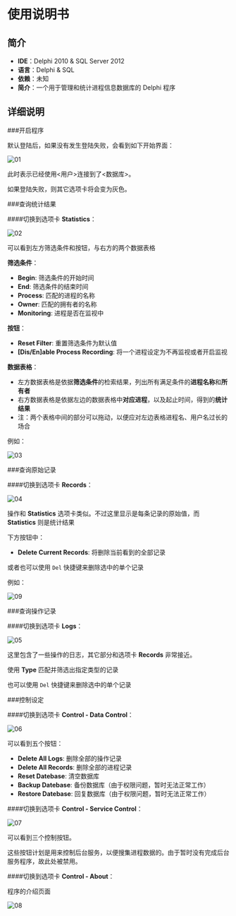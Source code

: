 使用说明书
===

简介
---

 - **IDE**：Delphi 2010 & SQL Server 2012
 - **语言**：Delphi & SQL
 - **依赖**：未知
 - **简介**：一个用于管理和统计进程信息数据库的 Delphi 程序

详细说明
---

###开启程序

默认登陆后，如果没有发生登陆失败，会看到如下开始界面：

![01](.\pics\101.jpg)

此时表示已经使用<用户>连接到了<数据库>。

如果登陆失败，则其它选项卡将会变为灰色。

###查询统计结果

####切换到选项卡 **Statistics**：

![02](.\pics\102.jpg)

可以看到左方筛选条件和按钮，与右方的两个数据表格

**筛选条件**：

 - **Begin**: 筛选条件的开始时间
 - **End**: 筛选条件的结束时间
 - **Process**: 匹配的进程的名称
 - **Owner**: 匹配的拥有者的名称
 - **Monitoring**: 进程是否在监视中

**按钮**：

 - **Reset Filter**: 重置筛选条件为默认值
 - **[Dis/En]able Process Recording**: 将一个进程设定为不再监视或者开启监视

**数据表格**：

 - 左方数据表格是依据**筛选条件**的检索结果，列出所有满足条件的**进程名称**和**所有者**
 - 右方数据表格是依据左边的数据表格中**对应进程**，以及起止时间，得到的**统计结果**
 - 注：两个表格中间的部分可以拖动，以便应对左边表格进程名、用户名过长的场合

例如：

![03](.\pics\103.jpg)

###查询原始记录

####切换到选项卡 **Records**：

![04](.\pics\104.jpg)

操作和 **Statistics** 选项卡类似。不过这里显示是每条记录的原始值，而 **Statistics** 则是统计结果

下方按钮中：

 - **Delete Current Records**: 将删除当前看到的全部记录

或者也可以使用 `Del` 快捷键来删除选中的单个记录

例如：

![09](.\pics\109.jpg)

###查询操作记录

####切换到选项卡 **Logs**：

![05](.\pics\105.jpg)

这里包含了一些操作的日志，其它部分和选项卡 **Records** 非常接近。

使用 **Type** 匹配并筛选出指定类型的记录

也可以使用 `Del` 快捷键来删除选中的单个记录

###控制设定

####切换到选项卡 **Control - Data Control**：

![06](.\pics\106.jpg)

可以看到五个按钮：

 - **Delete All Logs**: 删除全部的操作记录
 - **Delete All Records**: 删除全部的进程记录
 - **Reset Datebase**: 清空数据库
 - **Backup Datebase**: 备份数据库（由于权限问题，暂时无法正常工作）
 - **Restore Datebase**: 回复数据库（由于权限问题，暂时无法正常工作）

####切换到选项卡 **Control - Service Control**：

![07](.\pics\107.jpg)

可以看到三个控制按钮。

这些按钮计划是用来控制后台服务，以便搜集进程数据的。由于暂时没有完成后台服务程序，故此处被禁用。

####切换到选项卡 **Control - About**：

程序的介绍页面

![08](.\pics\108.jpg)

